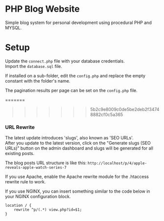 # PHP Blog Website
Simple blog system for personal development using procedural PHP and MYSQL.


# Setup

Update the `connect.php` file with your database credentials.  
Import the `database.sql` file.  

If installed on a sub-folder, edit the `config.php` and replace the empty constant with the folder's name.  

The pagination results per page can be set on the `config.php` file.  

=======
>>>>>>> 5b2c9e8009c0de5be2deb2f34748882cf0c5a365
### URL Rewrite
The latest update introduces 'slugs', also known as 'SEO URLs'.   
After you update to the latest version, click on the "Generate slugs (SEO URLs)" button on the admin dashboard and slugs will be generated for all existing posts.   

The blog posts URL structure is like this: `http://localhost/p/4/apple-reveals-apple-watch-series-7`   

If you use Apache, enable the Apache rewrite module for the .htaccess rewrite rule to work.

If you use NGINX, you can insert something similar to the code below in your NGINX configuration block.      
```
location / {
    rewrite ^p/(.*) view.php?id=$1;
}
```
   


